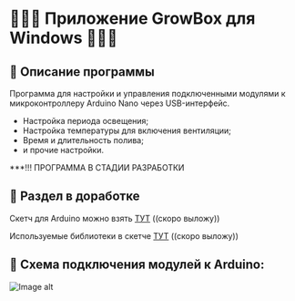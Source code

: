 # 🥬🥬🥬 Приложение GrowBox для Windows 🥬🥬🥬

🥬 Описание программы
---
Программа для настройки и управления подключенными модулями к микроконтроллеру Arduino Nano через USB-интерфейс.
 - Настройка периода освещения;
 - Настройка температуры для включения вентиляции;
 - Время и длительность полива;
 - и прочие настройки.
 
 ***!!! ПРОГРАММА В СТАДИИ РАЗРАБОТКИ


🥬 Раздел в доработке
---
Скетч для Arduino можно взять [ТУТ](https://github.com/Mork0vkin/GrowBoxWinApp/raw/master/ "Скоро выложу") ((скоро выложу))

Используемые библиотеки в скетче [ТУТ](https://github.com/Mork0vkin/GrowBoxWinApp/raw/master/ "Скоро выложу") ((скоро выложу))


🥬 Схема подключения модулей к Arduino:
---
![Image alt](https://github.com/Mork0vkin/GrowBoxWinApp/raw/master/scheme.jpg)
